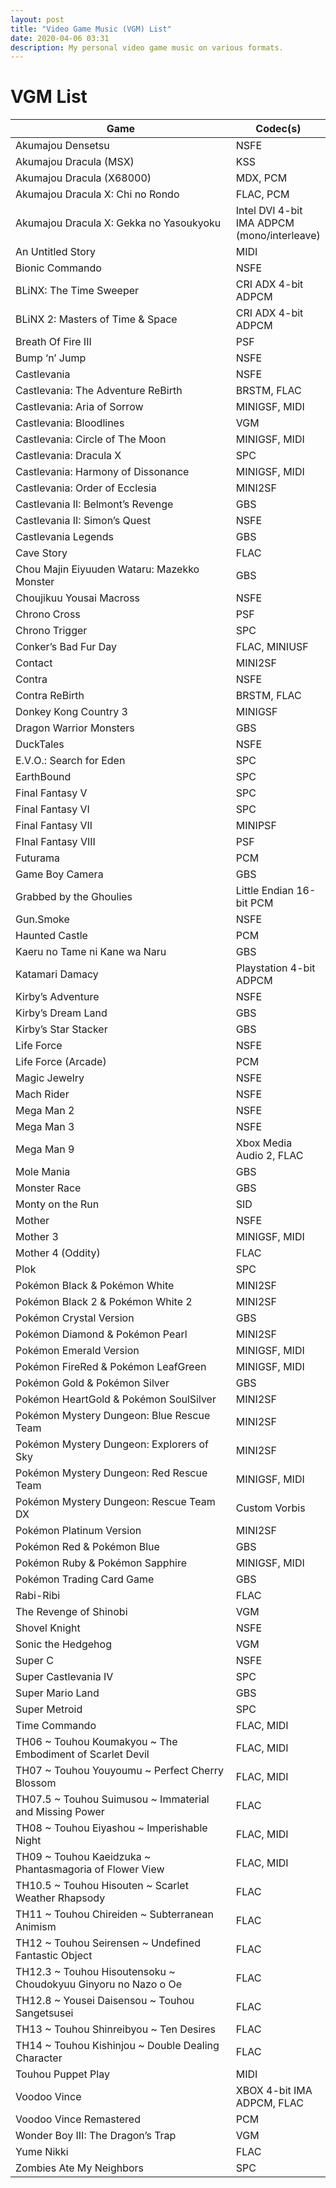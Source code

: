 ```yaml
---
layout: post
title: "Video Game Music (VGM) List"
date: 2020-04-06 03:31
description: My personal video game music on various formats.
---
```


# VGM List

<table>
<colgroup>
<col width="70%" />
<col width="30%" />
</colgroup>
<thead>
<tr class="header">
<th>Game</th>
<th>Codec(s)</th>
</tr>
</thead>
<tbody>
<tr>
<td markdown="span">Akumajou Densetsu</td>
<td markdown="span">NSFE</td>
</tr>
<tr>
<td markdown="span">Akumajou Dracula (MSX)</td>
<td markdown="span">KSS</td>
</tr>
<tr>
<td markdown="span">Akumajou Dracula (X68000)</td>
<td markdown="span">MDX, PCM</td>
</tr>
<tr>
<td markdown="span">Akumajou Dracula X: Chi no Rondo</td>
<td markdown="span">FLAC, PCM</td>
</tr>
<tr>
<td markdown="span">Akumajou Dracula X: Gekka no Yasoukyoku</td>
<td markdown="span">Intel DVI 4-bit IMA ADPCM (mono/interleave)</td>
</tr>
<tr>
<td markdown="span">An Untitled Story</td>
<td markdown="span">MIDI</td>
</tr>
<tr>
<td markdown="span">Bionic Commando</td>
<td markdown="span">NSFE</td>
</tr>
<tr>
<td markdown="span">BLiNX: The Time Sweeper</td>
<td markdown="span">CRI ADX 4-bit ADPCM</td>
</tr>
<tr>
<td markdown="span">BLiNX 2: Masters of Time & Space</td>
<td markdown="span">CRI ADX 4-bit ADPCM</td>
</tr>
<tr>
<td markdown="span">Breath Of Fire III</td>
<td markdown="span">PSF</td>
</tr>
<tr>
<td markdown="span">Bump ‘n’ Jump</td>
<td markdown="span">NSFE</td>
</tr>
<tr>
<td markdown="span">Castlevania</td>
<td markdown="span">NSFE</td>
</tr>
<tr>
<td markdown="span">Castlevania: The Adventure ReBirth</td>
<td markdown="span">BRSTM, FLAC</td>
</tr>
<tr>
<td markdown="span">Castlevania: Aria of Sorrow</td>
<td markdown="span">MINIGSF, MIDI</td>
</tr>
<tr>
<td markdown="span">Castlevania: Bloodlines</td>
<td markdown="span">VGM</td>
</tr>
<tr>
<td markdown="span">Castlevania: Circle of The Moon</td>
<td markdown="span">MINIGSF, MIDI</td>
</tr>
<tr>
<td markdown="span">Castlevania: Dracula X</td>
<td markdown="span">SPC</td>
</tr>
<tr>
<td markdown="span">Castlevania: Harmony of Dissonance</td>
<td markdown="span">MINIGSF, MIDI</td>
</tr>
<tr>
<td markdown="span">Castlevania: Order of Ecclesia</td>
<td markdown="span">MINI2SF</td>
</tr>
<tr>
<td markdown="span">Castlevania II: Belmont’s Revenge</td>
<td markdown="span">GBS</td>
</tr>
<tr>
<td markdown="span">Castlevania II: Simon’s Quest</td>
<td markdown="span">NSFE</td>
</tr>
<tr>
<td markdown="span">Castlevania Legends</td>
<td markdown="span">GBS</td>
</tr>
<tr>
<td markdown="span">Cave Story</td>
<td markdown="span">FLAC</td>
</tr>
<tr>
<td markdown="span">Chou Majin Eiyuuden Wataru: Mazekko Monster</td>
<td markdown="span">GBS</td>
</tr>
<tr>
<td markdown="span">Choujikuu Yousai Macross</td>
<td markdown="span">NSFE</td>
</tr>
<tr>
<td markdown="span">Chrono Cross</td>
<td markdown="span">PSF</td>
</tr>
<tr>
<td markdown="span">Chrono Trigger</td>
<td markdown="span">SPC</td>
</tr>
<tr>
<td markdown="span">Conker’s Bad Fur Day</td>
<td markdown="span">FLAC, MINIUSF</td>
</tr>
<tr>
<td markdown="span">Contact</td>
<td markdown="span">MINI2SF</td>
</tr>
<tr>
<td markdown="span">Contra</td>
<td markdown="span">NSFE</td>
</tr>
<tr>
<td markdown="span">Contra ReBirth</td>
<td markdown="span">BRSTM, FLAC</td>
</tr>
<tr>
<td markdown="span">Donkey Kong Country 3</td>
<td markdown="span">MINIGSF</td>
</tr>
<tr>
<td markdown="span">Dragon Warrior Monsters</td>
<td markdown="span">GBS</td>
</tr>
<tr>
<td markdown="span">DuckTales</td>
<td markdown="span">NSFE</td>
</tr>
<tr>
<td markdown="span">E.V.O.: Search for Eden</td>
<td markdown="span">SPC</td>
</tr>
<tr>
<td markdown="span">EarthBound</td>
<td markdown="span">SPC</td>
</tr>
<tr>
<td markdown="span">Final Fantasy V</td>
<td markdown="span">SPC</td>
</tr>
<tr>
<td markdown="span">Final Fantasy VI</td>
<td markdown="span">SPC</td>
</tr>
<tr>
<td markdown="span">Final Fantasy VII</td>
<td markdown="span">MINIPSF</td>
</tr>
<tr>
<td markdown="span">FInal Fantasy VIII</td>
<td markdown="span">PSF</td>
</tr>
<tr>
<td markdown="span">Futurama</td>
<td markdown="span">PCM</td>
</tr>
<tr>
<td markdown="span">Game Boy Camera</td>
<td markdown="span">GBS</td>
</tr>
<tr>
<td markdown="span">Grabbed by the Ghoulies</td>
<td markdown="span">Little Endian 16-bit PCM</td>
</tr>
<tr>
<td markdown="span">Gun.Smoke</td>
<td markdown="span">NSFE</td>
</tr>
<tr>
<td markdown="span">Haunted Castle</td>
<td markdown="span">PCM</td>
</tr>
<tr>
<td markdown="span">Kaeru no Tame ni Kane wa Naru</td>
<td markdown="span">GBS</td>
</tr>
<tr>
<td markdown="span">Katamari Damacy</td>
<td markdown="span">Playstation 4-bit ADPCM</td>
</tr>
<tr>
<td markdown="span">Kirby’s Adventure</td>
<td markdown="span">NSFE</td>
</tr>
<tr>
<td markdown="span">Kirby’s Dream Land</td>
<td markdown="span">GBS</td>
</tr>
<tr>
<td markdown="span">Kirby’s Star Stacker</td>
<td markdown="span">GBS</td>
</tr>
<tr>
<td markdown="span">Life Force</td>
<td markdown="span">NSFE</td>
</tr>
<tr>
<td markdown="span">Life Force (Arcade)</td>
<td markdown="span">PCM</td>
</tr>
<tr>
<td markdown="span">Magic Jewelry</td>
<td markdown="span">NSFE</td>
</tr>
<tr>
<td markdown="span">Mach Rider</td>
<td markdown="span">NSFE</td>
</tr>
<tr>
<td markdown="span">Mega Man 2</td>
<td markdown="span">NSFE</td>
</tr>
<tr>
<td markdown="span">Mega Man 3</td>
<td markdown="span">NSFE</td>
</tr>
<tr>
<td markdown="span">Mega Man 9</td>
<td markdown="span">Xbox Media Audio 2, FLAC</td>
</tr>
<tr>
<td markdown="span">Mole Mania</td>
<td markdown="span">GBS</td>
</tr>
<tr>
<td markdown="span">Monster Race</td>
<td markdown="span">GBS</td>
</tr>
<tr>
<td markdown="span">Monty on the Run</td>
<td markdown="span">SID</td>
</tr>
<tr>
<td markdown="span">Mother</td>
<td markdown="span">NSFE</td>
</tr>
<tr>
<td markdown="span">Mother 3</td>
<td markdown="span">MINIGSF, MIDI</td>
</tr>
<tr>
<td markdown="span">Mother 4 (Oddity)</td>
<td markdown="span">FLAC</td>
</tr>
<tr>
<td markdown="span">Plok</td>
<td markdown="span">SPC</td>
</tr>
<tr>
<td markdown="span">Pokémon Black & Pokémon White</td>
<td markdown="span">MINI2SF</td>
</tr>
<tr>
<td markdown="span">Pokémon Black 2 & Pokémon White 2</td>
<td markdown="span">MINI2SF</td>
</tr>
<tr>
<td markdown="span">Pokémon Crystal Version</td>
<td markdown="span">GBS</td>
</tr>
<tr>
<td markdown="span">Pokémon Diamond & Pokémon Pearl</td>
<td markdown="span">MINI2SF</td>
</tr>
<tr>
<td markdown="span">Pokémon Emerald Version</td>
<td markdown="span">MINIGSF, MIDI</td>
</tr>
<tr>
<td markdown="span">Pokémon FireRed & Pokémon LeafGreen</td>
<td markdown="span">MINIGSF, MIDI</td>
</tr>
<tr>
<td markdown="span">Pokémon Gold & Pokémon Silver</td>
<td markdown="span">GBS</td>
</tr>
<tr>
<td markdown="span">Pokémon HeartGold & Pokémon SoulSilver</td>
<td markdown="span">MINI2SF</td>
</tr>
<tr>
<td markdown="span">Pokémon Mystery Dungeon: Blue Rescue Team</td>
<td markdown="span">MINI2SF</td>
</tr>
<tr>
<td markdown="span">Pokémon Mystery Dungeon: Explorers of Sky</td>
<td markdown="span">MINI2SF</td>
</tr>
<tr>
<td markdown="span">Pokémon Mystery Dungeon: Red Rescue Team</td>
<td markdown="span">MINIGSF, MIDI</td>
</tr>
<tr>
<td markdown="span">Pokémon Mystery Dungeon: Rescue Team DX</td>
<td markdown="span">Custom Vorbis</td>
</tr>
<tr>
<td markdown="span">Pokémon Platinum Version</td>
<td markdown="span">MINI2SF</td>
</tr>
<tr>
<td markdown="span">Pokémon Red & Pokémon Blue</td>
<td markdown="span">GBS</td>
</tr>
<tr>
<td markdown="span">Pokémon Ruby & Pokémon Sapphire</td>
<td markdown="span">MINIGSF, MIDI</td>
</tr>
<tr>
<td markdown="span">Pokémon Trading Card Game</td>
<td markdown="span">GBS</td>
</tr>
<tr>
<td markdown="span">Rabi-Ribi</td>
<td markdown="span">FLAC</td>
</tr>
<tr>
<td markdown="span">The Revenge of Shinobi</td>
<td markdown="span">VGM</td>
</tr>
<tr>
<td markdown="span">Shovel Knight</td>
<td markdown="span">NSFE</td>
</tr>
<tr>
<td markdown="span">Sonic the Hedgehog</td>
<td markdown="span">VGM</td>
</tr>
<tr>
<td markdown="span">Super C</td>
<td markdown="span">NSFE</td>
</tr>
<tr>
<td markdown="span">Super Castlevania IV</td>
<td markdown="span">SPC</td>
</tr>
<tr>
<td markdown="span">Super Mario Land</td>
<td markdown="span">GBS</td>
</tr>
<tr>
<td markdown="span">Super Metroid</td>
<td markdown="span">SPC</td>
</tr>
<tr>
<td markdown="span">Time Commando</td>
<td markdown="span">FLAC, MIDI</td>
</tr>
<tr>
<td markdown="span">TH06 ~ Touhou Koumakyou ~ The Embodiment of Scarlet Devil</td>
<td markdown="span">FLAC, MIDI</td>
</tr>
<tr>
<td markdown="span">TH07 ~ Touhou Youyoumu ~ Perfect Cherry Blossom</td>
<td markdown="span">FLAC, MIDI</td>
</tr>
<tr>
<td markdown="span">TH07.5 ~ Touhou Suimusou ~ Immaterial and Missing Power</td>
<td markdown="span">FLAC</td>
</tr>
<tr>
<td markdown="span">TH08 ~ Touhou Eiyashou ~ Imperishable Night</td>
<td markdown="span">FLAC, MIDI</td>
</tr>
<tr>
<td markdown="span">TH09 ~ Touhou Kaeidzuka ~ Phantasmagoria of Flower View</td>
<td markdown="span">FLAC, MIDI</td>
</tr>
<tr>
<td markdown="span">TH10.5 ~ Touhou Hisouten ~ Scarlet Weather Rhapsody</td>
<td markdown="span">FLAC</td>
</tr>
<tr>
<td markdown="span">TH11 ~ Touhou Chireiden ~ Subterranean Animism</td>
<td markdown="span">FLAC</td>
</tr>
<tr>
<td markdown="span">TH12 ~ Touhou Seirensen ~ Undefined Fantastic Object</td>
<td markdown="span">FLAC</td>
</tr>
<tr>
<td markdown="span">TH12.3 ~ Touhou Hisoutensoku ~ Choudokyuu Ginyoru no Nazo o Oe</td>
<td markdown="span">FLAC</td>
</tr>
<tr>
<td markdown="span">TH12.8 ~ Yousei Daisensou ~ Touhou Sangetsusei</td>
<td markdown="span">FLAC</td>
</tr>
<tr>
<td markdown="span">TH13 ~ Touhou Shinreibyou ~ Ten Desires</td>
<td markdown="span">FLAC</td>
</tr>
<tr>
<td markdown="span">TH14 ~ Touhou Kishinjou ~ Double Dealing Character</td>
<td markdown="span">FLAC</td>
</tr>
<tr>
<td markdown="span">Touhou Puppet Play</td>
<td markdown="span">MIDI</td>
</tr>
<tr>
<td markdown="span">Voodoo Vince</td>
<td markdown="span">XBOX 4-bit IMA ADPCM, FLAC</td>
</tr>
<tr>
<td markdown="span">Voodoo Vince Remastered</td>
<td markdown="span">PCM</td>
</tr>
<tr>
<td markdown="span">Wonder Boy III: The Dragon’s Trap</td>
<td markdown="span">VGM</td>
</tr>
<tr>
<td markdown="span">Yume Nikki</td>
<td markdown="span">FLAC</td>
</tr>
<tr>
<td markdown="span">Zombies Ate My Neighbors</td>
<td markdown="span">SPC</td>
</tr>  
</tbody>
</table>
